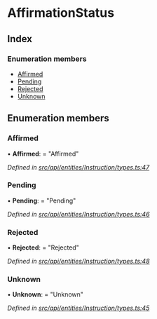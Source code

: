 # AffirmationStatus

## Index

### Enumeration members

* [Affirmed](affirmationstatus.md#affirmed)
* [Pending](affirmationstatus.md#pending)
* [Rejected](affirmationstatus.md#rejected)
* [Unknown](affirmationstatus.md#unknown)

## Enumeration members

### Affirmed

• **Affirmed**: = "Affirmed"

_Defined in_ [_src/api/entities/Instruction/types.ts:47_](https://github.com/PolymathNetwork/polymesh-sdk/blob/23062de4/src/api/entities/Instruction/types.ts#L47)

### Pending

• **Pending**: = "Pending"

_Defined in_ [_src/api/entities/Instruction/types.ts:46_](https://github.com/PolymathNetwork/polymesh-sdk/blob/23062de4/src/api/entities/Instruction/types.ts#L46)

### Rejected

• **Rejected**: = "Rejected"

_Defined in_ [_src/api/entities/Instruction/types.ts:48_](https://github.com/PolymathNetwork/polymesh-sdk/blob/23062de4/src/api/entities/Instruction/types.ts#L48)

### Unknown

• **Unknown**: = "Unknown"

_Defined in_ [_src/api/entities/Instruction/types.ts:45_](https://github.com/PolymathNetwork/polymesh-sdk/blob/23062de4/src/api/entities/Instruction/types.ts#L45)

